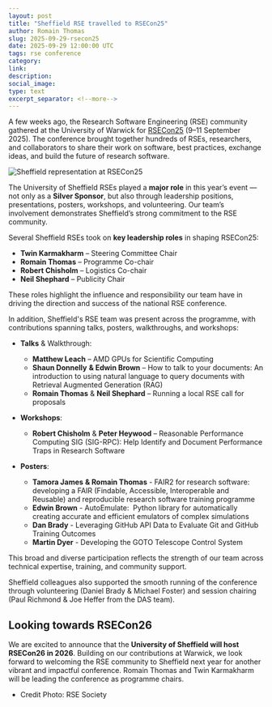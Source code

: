```yaml
---
layout: post
title: "Sheffield RSE travelled to RSECon25"
author: Romain Thomas
slug: 2025-09-29-rsecon25
date: 2025-09-29 12:00:00 UTC
tags: rse conference
category:
link:
description:
social_image:
type: text
excerpt_separator: <!--more-->
---
```



A few weeks ago, the Research Software Engineering (RSE) community gathered at the University of Warwick 
for [RSECon25][rsecon25] (9–11 September 2025). The conference brought together hundreds of RSEs, researchers, 
and collaborators to share their work on software, best practices, exchange ideas, and build the future of research software.

![Sheffield representation at RSECon25](/assets/images/2025-09-29-RSECon25.png)


The University of Sheffield RSEs played a **major role** in this year’s event — not only as a **Silver Sponsor**, 
but also through leadership positions, presentations, posters, workshops, and volunteering. 
Our team’s involvement demonstrates Sheffield’s strong commitment to the RSE community.

Several Sheffield RSEs took on **key leadership roles** in shaping RSECon25:

- **Twin Karmakharm** – Steering Committee Chair    
- **Romain Thomas** – Programme Co-chair
- **Robert Chisholm** – Logistics Co-chair
- **Neil Shephard** – Publicity Chair

These roles highlight the influence and responsibility our team have in driving the direction and success of the national RSE conference.

In addition, Sheffield's RSE team was present across the programme, with contributions spanning talks, posters, walkthroughs, and workshops:

- **Talks** & Walkthrough:
    - **Matthew Leach** – AMD GPUs for Scientific Computing
    - **Shaun Donnelly** **& Edwin Brown** – How to talk to your documents: An introduction to using natural language to query documents with Retrieval Augmented Generation (RAG)
    - **Romain Thomas** & **Neil Shephard**  – Running a local RSE call for proposals

- **Workshops**:
    - **Robert Chisholm** & **Peter Heywood**  – Reasonable Performance Computing SIG (SIG-RPC): Help Identify and Document Performance Traps in Research Software

- **Posters**:
    - **Tamora James** **& Romain Thomas** - FAIR2 for research software: developing a FAIR (Findable, Accessible, Interoperable and Reusable) and reproducible research software training programme
    - **Edwin Brown** - AutoEmulate:  Python library for automatically creating accurate and efficient emulators of complex simulations
    - **Dan Brady** - Leveraging GitHub API Data to Evaluate Git and GitHub Training Outcomes
    - **Martin Dyer** - Developing the GOTO Telescope Control System

This broad and diverse participation reflects the strength of our team across technical expertise, training, and community support.

Sheffield colleagues also supported the smooth running of the conference through volunteering (Daniel Brady & Michael Foster) and session chairing (Paul Richmond & Joe Heffer from the DAS team).

## Looking towards RSECon26

We are excited to announce that the **University of Sheffield will host RSECon26 in 2026**.
Building on our contributions at Warwick, we look forward to welcoming the RSE community to Sheffield
 next year for another vibrant and impactful conference. Romain Thomas and Twin Karmakharm will be leading 
the conference as programme chairs.  


* Credit Photo: RSE Society

[rsecon25]: https://rsecon25.society-rse.org/
